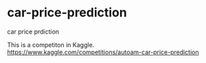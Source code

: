 # car-price-prediction
car price prdiction

This is a competiton in Kaggle.
https://www.kaggle.com/competitions/autoam-car-price-prediction
